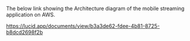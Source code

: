 The below link showing the Architecture diagram of the mobile streaming application on AWS.

https://lucid.app/documents/view/b3a3de62-fdee-4b81-8725-b8dcd2698f2b
